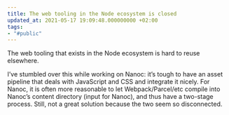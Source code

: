 ```yaml
---
title: The web tooling in the Node ecosystem is closed
updated_at: 2021-05-17 19:09:48.000000000 +02:00
tags:
- "#public"
---
```



The web tooling that exists in the Node ecosystem is hard to reuse elsewhere.

I’ve stumbled over this while working on Nanoc: it’s tough to have an asset pipeline that deals with JavaScript and CSS and integrate it nicely. For Nanoc, it is often more reasonable to let Webpack/Parcel/etc compile into Nanoc’s content directory (input for Nanoc), and thus have a two-stage process. Still, not a great solution because the two seem so disconnected.